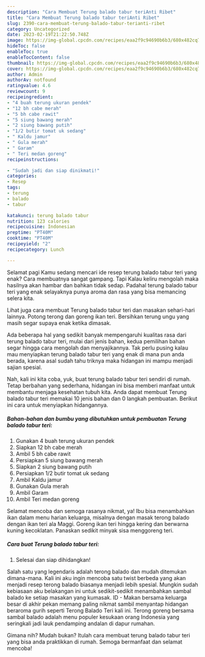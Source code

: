 ```yaml
---
description: "Cara Membuat Terung balado tabur teriAnti Ribet"
title: "Cara Membuat Terung balado tabur teriAnti Ribet"
slug: 2390-cara-membuat-terung-balado-tabur-terianti-ribet
category: Uncategorized
date: 2023-02-19T21:22:50.748Z
image: https://img-global.cpcdn.com/recipes/eaa2f9c94690b6b3/680x482cq70/terung-balado-tabur-teri-foto-resep-utama.jpg
hideToc: false
enableToc: true
enableTocContent: false
thumbnail: https://img-global.cpcdn.com/recipes/eaa2f9c94690b6b3/680x482cq70/terung-balado-tabur-teri-foto-resep-utama.jpg
cover: https://img-global.cpcdn.com/recipes/eaa2f9c94690b6b3/680x482cq70/terung-balado-tabur-teri-foto-resep-utama.jpg
author: Admin
authorAv: notfound
ratingvalue: 4.6
reviewcount: 9
recipeingredient:
- "4 buah terung ukuran pendek"
- "12 bh cabe merah"
- "5 bh cabe rawit"
- "5 siung bawang merah"
- "2 siung bawang putih"
- "1/2 butir tomat uk sedang"
- " Kaldu jamur"
- " Gula merah"
- " Garam"
- " Teri medan goreng"
recipeinstructions:

- "Sudah jadi dan siap dinikmati!"
categories:
- Resep
tags:
- terung
- balado
- tabur

katakunci: terung balado tabur 
nutrition: 123 calories
recipecuisine: Indonesian
preptime: "PT40M"
cooktime: "PT40M"
recipeyield: "2"
recipecategory: Lunch

---
```



Selamat pagi Kamu sedang mencari ide resep terung balado tabur teri yang enak? Cara membuatnya sangat gampang. Tapi Kalau keliru mengolah maka hasilnya akan hambar dan bahkan tidak sedap. Padahal terung balado tabur teri yang enak selayaknya punya aroma dan rasa yang bisa memancing selera kita.


Lihat juga cara membuat Terung balado tabur teri dan masakan sehari-hari lainnya. Potong terong dan goreng ikan teri. Bersihkan terung ungu yang masih segar supaya enak ketika dimasak.

Ada beberapa hal yang sedikit banyak mempengaruhi kualitas rasa dari terung balado tabur teri, mulai dari jenis bahan, kedua pemilihan bahan segar hingga cara mengolah dan menyajikannya. Tak perlu pusing kalau mau menyiapkan terung balado tabur teri yang enak di mana pun anda berada, karena asal sudah tahu triknya maka hidangan ini mampu menjadi sajian spesial.


Nah, kali ini kita coba, yuk, buat terung balado tabur teri sendiri di rumah. Tetap berbahan yang sederhana, hidangan ini bisa memberi manfaat untuk membantu menjaga kesehatan tubuh kita. Anda dapat membuat Terung balado tabur teri memakai 10 jenis bahan dan 0 langkah pembuatan. Berikut ini cara untuk menyiapkan hidangannya.

<!--inarticleads1-->

##### Bahan-bahan dan bumbu yang dibutuhkan untuk pembuatan Terung balado tabur teri:

1. Gunakan 4 buah terung ukuran pendek
1. Siapkan 12 bh cabe merah
1. Ambil 5 bh cabe rawit
1. Persiapkan 5 siung bawang merah
1. Siapkan 2 siung bawang putih
1. Persiapkan 1/2 butir tomat uk sedang
1. Ambil  Kaldu jamur
1. Gunakan  Gula merah
1. Ambil  Garam
1. Ambil  Teri medan goreng


Selamat mencoba dan semoga rasanya nikmat, ya! Ibu bisa menambahkan ikan dalam menu harian keluarga, misalnya dengan masak terong balado dengan ikan teri ala Maggi. Goreng ikan teri hingga kering dan berwarna kuning kecoklatan. Panaskan sedikit minyak sisa menggoreng teri. 

<!--inarticleads2-->

##### Cara buat Terung balado tabur teri:


1. Selesai dan siap dihidangkan!

Salah satu yang legendaris adalah terong balado dan mudah ditemukan dimana-mana. Kali ini aku ingin mencoba satu twist berbeda yang akan menjadi resep terong balado biasanya menjadi lebih spesial. Mungkin sudah kebiasaan aku belakangan ini untuk sedikit-sedikit menambahkan sambal balado ke setiap masakan yang kumasak. ID - Makan bersama keluarga besar di akhir pekan memang paling nikmat sambil menyantap hidangan beraroma gurih seperti Terong Balado Teri kali ini. Terong goreng bersama sambal balado adalah menu populer kesukaan orang Indonesia yang seringkali jadi lauk pendamping andalan di dapur rumahan. 

Gimana nih? Mudah bukan? Itulah cara membuat terung balado tabur teri yang bisa anda praktikkan di rumah. Semoga bermanfaat dan selamat mencoba!
